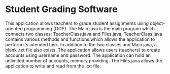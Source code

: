 # Student Grading Software
This application allows teachers to grade student assignments using object-oriented programming (OOP). The Main.java is the main program which connects two classes: TeacherClass.java and Files.java. TeacherClass.java contains various methods and functions which allows the application to perform its intended task. In addition to the two classes and Main.java, a blank .txt file also exists. The application allows users (teachers) to create accounts using username and password. The application can hold an unlimited number of accounts, memory providing. The Files.java allows the application to write and read from the .txt file.
